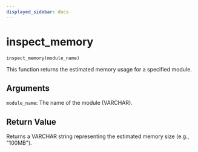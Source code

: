 ```yaml
---
displayed_sidebar: docs
---
```


# inspect_memory

`inspect_memory(module_name)`

This function returns the estimated memory usage for a specified module.

## Arguments

`module_name`: The name of the module (VARCHAR).

## Return Value

Returns a VARCHAR string representing the estimated memory size (e.g., "100MB").


